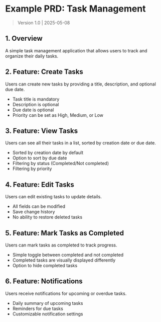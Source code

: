 # Example PRD: Task Management

> Version 1.0 | 2025-05-08

## 1. Overview

A simple task management application that allows users to track and organize their daily tasks.

## 2. Feature: Create Tasks

Users can create new tasks by providing a title, description, and optional due date.

- Task title is mandatory
- Description is optional
- Due date is optional
- Priority can be set as High, Medium, or Low

## 3. Feature: View Tasks

Users can see all their tasks in a list, sorted by creation date or due date.

- Sorted by creation date by default
- Option to sort by due date
- Filtering by status (Completed/Not completed)
- Filtering by priority

## 4. Feature: Edit Tasks

Users can edit existing tasks to update details.

- All fields can be modified
- Save change history
- No ability to restore deleted tasks

## 5. Feature: Mark Tasks as Completed

Users can mark tasks as completed to track progress.

- Simple toggle between completed and not completed
- Completed tasks are visually displayed differently
- Option to hide completed tasks

## 6. Feature: Notifications

Users receive notifications for upcoming or overdue tasks.

- Daily summary of upcoming tasks
- Reminders for due tasks
- Customizable notification settings
